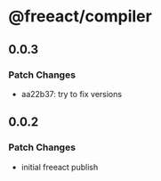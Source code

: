 # @freeact/compiler

## 0.0.3

### Patch Changes

- aa22b37: try to fix versions

## 0.0.2

### Patch Changes

- initial freeact publish
